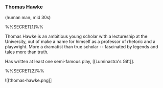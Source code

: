 
### **Thomas Hawke**
(human man, mid 30s)

%%SECRET[1]%%

Thomas Hawke is an ambitious young scholar with a lectureship at the University, out of make a name for himself as a professor of rhetoric and a playwright. More a dramatist than true scholar -- fascinated by legends and tales more than truth. 

Has written at least one semi-famous play, [[Luminastra's Gift]]. 

%%SECRET[2]%%

![[thomas-hawke.png]]